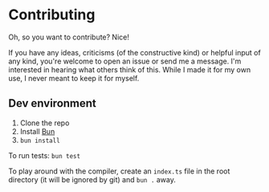 # Contributing

Oh, so you want to contribute? Nice!

If you have any ideas, criticisms (of the constructive kind) or helpful input of any kind, you're welcome to open an issue or send me a message. I'm interested in hearing what others think of this. While I made it for my own use, I never meant to keep it for myself.

## Dev environment

1. Clone the repo
2. Install [Bun](https://bun.sh/)
3. `bun install`

To run tests: `bun test`

To play around with the compiler, create an `index.ts` file in the root directory (it will be ignored by git) and `bun .` away.
